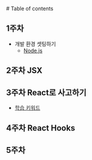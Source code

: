 ‌# Table of contents

## 1주차
* 개발 환경 셋팅하기
  * [Node.js](setting/node.md)

## 2주차 JSX

## 3주차 React로 사고하기
* [학습 키워드](setting/week-3-keyword.md)

## 4주차 React Hooks

## 5주차
